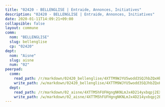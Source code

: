 ```yaml
---
title: "02420 - BELLENGLISE | Entraide, Annonces, Initiatives"
description: "02420 - BELLENGLISE | Entraide, Annonces, Initiatives"
date: 2020-01-11T14:09:21+09:00
collapsible: false
layout: commune
comm:
  nom: "BELLENGLISE"
  slug: bellenglise
  cp: "02420"
dept:
  nom: "Aisne"
  slug: aisne
  num: "02"
peerpad:
  comm:
    read_path: /r/markdown/02420_bellenglise/4XTTM9WJYU5wodd3SQJhbZQxHbTxzjL6yQyiR2N8vp1T4TXDn
    write_path: /w/markdown/02420_bellenglise/4XTTM9WJYU5wodd3SQJhbZQxHbTxzjL6yQyiR2N8vp1T4TXDn-K3TgTftvEDqoPeuG372J1tyjpNT66FgtGHthtNRwcfYoqmJB1j7FMEsAybhRc2EsMjT8QMTb5yyi53G57KPKkgMdxRRwBHcJW3qcopVHtRN6eMUZXTdubjDXXb4WToHGgVkdd4VS
  dept:
    read_path: /r/markdown/02_aisne/4XTTM5hFUFHgngNKNLmJx4D214yxbqpj2EXK5CBjZ5LZF3zAf
    write_path: /w/markdown/02_aisne/4XTTM5hFUFHgngNKNLmJx4D214yxbqpj2EXK5CBjZ5LZF3zAf-K3TgUfAP6D753WPagZBnpcFgyCUpnZXNhrQsKU6J8qon6wxmFCHD5kB3GMzCYyJmAGHN58p9qgKDhnEgSAuHEK3wjVXSJoUkHyn6Vb7T2aNZ2y6ez5BMkQCEQxoUkfyK9J3TXU3M
---
```


